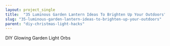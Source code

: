 ```yaml
---
layout: project_single
title:  "35 Luminous Garden Lantern Ideas To Brighten Up Your Outdoors"
slug: "35-luminous-garden-lantern-ideas-to-brighten-up-your-outdoors"
parent: "diy-christmas-light-hacks"
---
```

DIY Glowing Garden Light Orbs